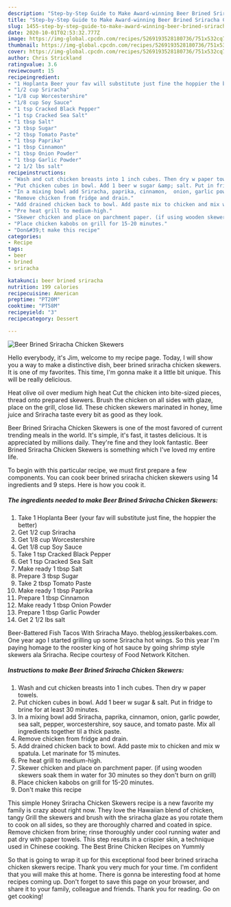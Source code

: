 ```yaml
---
description: "Step-by-Step Guide to Make Award-winning Beer Brined Sriracha Chicken Skewers"
title: "Step-by-Step Guide to Make Award-winning Beer Brined Sriracha Chicken Skewers"
slug: 1455-step-by-step-guide-to-make-award-winning-beer-brined-sriracha-chicken-skewers
date: 2020-10-01T02:53:32.777Z
image: https://img-global.cpcdn.com/recipes/5269193528180736/751x532cq70/beer-brined-sriracha-chicken-skewers-recipe-main-photo.jpg
thumbnail: https://img-global.cpcdn.com/recipes/5269193528180736/751x532cq70/beer-brined-sriracha-chicken-skewers-recipe-main-photo.jpg
cover: https://img-global.cpcdn.com/recipes/5269193528180736/751x532cq70/beer-brined-sriracha-chicken-skewers-recipe-main-photo.jpg
author: Chris Strickland
ratingvalue: 3.6
reviewcount: 15
recipeingredient:
- "1 Hoplanta Beer your fav will substitute just fine the hoppier the better"
- "1/2 cup Sriracha"
- "1/8 cup Worcestershire"
- "1/8 cup Soy Sauce"
- "1 tsp Cracked Black Pepper"
- "1 tsp Cracked Sea Salt"
- "1 tbsp Salt"
- "3 tbsp Sugar"
- "2 tbsp Tomato Paste"
- "1 tbsp Paprika"
- "1 tbsp Cinnamon"
- "1 tbsp Onion Powder"
- "1 tbsp Garlic Powder"
- "2 1/2 lbs salt"
recipeinstructions:
- "Wash and cut chicken breasts into 1 inch cubes. Then dry w paper towels."
- "Put chicken cubes in bowl. Add 1 beer w sugar &amp; salt. Put in fridge to brine for at least 30 minutes."
- "In a mixing bowl add Sriracha, paprika, cinnamon,  onion, garlic powder, sea salt, pepper,  worcestershire, soy sauce, and tomato paste. Mix all ingredients together til a thick paste."
- "Remove chicken from fridge and drain."
- "Add drained chicken back to bowl. Add paste mix to chicken and mix w spatula. Let marinate for 15 minutes."
- "Pre heat grill to medium-high."
- "Skewer chicken and place on parchment paper. (if using wooden skewers soak them in water for 30 minutes so they don&#39;t burn on grill)"
- "Place chicken kabobs on grill for 15-20 minutes."
- "Don&#39;t make this recipe"
categories:
- Recipe
tags:
- beer
- brined
- sriracha

katakunci: beer brined sriracha 
nutrition: 199 calories
recipecuisine: American
preptime: "PT20M"
cooktime: "PT58M"
recipeyield: "3"
recipecategory: Dessert

---
```



![Beer Brined Sriracha Chicken Skewers](https://img-global.cpcdn.com/recipes/5269193528180736/751x532cq70/beer-brined-sriracha-chicken-skewers-recipe-main-photo.jpg)

Hello everybody, it's Jim, welcome to my recipe page. Today, I will show you a way to make a distinctive dish, beer brined sriracha chicken skewers. It is one of my favorites. This time, I'm gonna make it a little bit unique. This will be really delicious.

Heat olive oil over medium high heat Cut the chicken into bite-sized pieces, thread onto prepared skewers. Brush the chicken on all sides with glaze, place on the grill, close lid. These chicken skewers marinated in honey, lime juice and Sriracha taste every bit as good as they look.

Beer Brined Sriracha Chicken Skewers is one of the most favored of current trending meals in the world. It's simple, it's fast, it tastes delicious. It is appreciated by millions daily. They're fine and they look fantastic. Beer Brined Sriracha Chicken Skewers is something which I've loved my entire life.


To begin with this particular recipe, we must first prepare a few components. You can cook beer brined sriracha chicken skewers using 14 ingredients and 9 steps. Here is how you cook it.

<!--inarticleads1-->

##### The ingredients needed to make Beer Brined Sriracha Chicken Skewers:

1. Take 1 Hoplanta Beer (your fav will substitute just fine, the hoppier the better)
1. Get 1/2 cup Sriracha
1. Get 1/8 cup Worcestershire
1. Get 1/8 cup Soy Sauce
1. Take 1 tsp Cracked Black Pepper
1. Get 1 tsp Cracked Sea Salt
1. Make ready 1 tbsp Salt
1. Prepare 3 tbsp Sugar
1. Take 2 tbsp Tomato Paste
1. Make ready 1 tbsp Paprika
1. Prepare 1 tbsp Cinnamon
1. Make ready 1 tbsp Onion Powder
1. Prepare 1 tbsp Garlic Powder
1. Get 2 1/2 lbs salt


Beer-Battered Fish Tacos With Sriracha Mayo. theblog.jessikerbakes.com. One year ago I started grilling up some Sriracha hot wings. So this year I&#39;m paying homage to the rooster king of hot sauce by going shrimp style skewers ala Sriracha. Recipe courtesy of Food Network Kitchen. 

<!--inarticleads2-->

##### Instructions to make Beer Brined Sriracha Chicken Skewers:

1. Wash and cut chicken breasts into 1 inch cubes. Then dry w paper towels.
1. Put chicken cubes in bowl. Add 1 beer w sugar &amp; salt. Put in fridge to brine for at least 30 minutes.
1. In a mixing bowl add Sriracha, paprika, cinnamon,  onion, garlic powder, sea salt, pepper,  worcestershire, soy sauce, and tomato paste. Mix all ingredients together til a thick paste.
1. Remove chicken from fridge and drain.
1. Add drained chicken back to bowl. Add paste mix to chicken and mix w spatula. Let marinate for 15 minutes.
1. Pre heat grill to medium-high.
1. Skewer chicken and place on parchment paper. (if using wooden skewers soak them in water for 30 minutes so they don&#39;t burn on grill)
1. Place chicken kabobs on grill for 15-20 minutes.
1. Don&#39;t make this recipe


This simple Honey Sriracha Chicken Skewers recipe is a new favorite my family is crazy about right now. They love the Hawaiian blend of chicken, tangy Grill the skewers and brush with the sriracha glaze as you rotate them to cook on all sides, so they are thoroughly charred and coated in spice. Remove chicken from brine; rinse thoroughly under cool running water and pat dry with paper towels. This step results in a crispier skin, a technique used in Chinese cooking. The Best Brine Chicken Recipes on Yummly 

So that is going to wrap it up for this exceptional food beer brined sriracha chicken skewers recipe. Thank you very much for your time. I'm confident that you will make this at home. There is gonna be interesting food at home recipes coming up. Don't forget to save this page on your browser, and share it to your family, colleague and friends. Thank you for reading. Go on get cooking!
